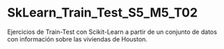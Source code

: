 # SkLearn_Train_Test_S5_M5_T02
 Ejercicios de Train-Test con Scikit-Learn a partir de un conjunto de datos con información sobre las viviendas de Houston.
